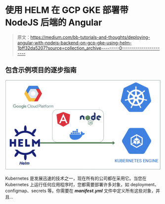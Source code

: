 # 使用 HELM 在 GCP GKE 部署带 NodeJS 后端的 Angular

> 原文：<https://medium.com/bb-tutorials-and-thoughts/deploying-angular-with-nodejs-backend-on-gcp-gke-using-helm-1bff32da5207?source=collection_archive---------0----------------------->

## 包含示例项目的逐步指南

![](img/fb827efaf3fa404c41671171b260d700.png)

Kubernetes 是发展迅速的技术之一，现在所有的公司都在采用它。当您在 Kubernetes 上运行任何应用程序时，您都需要部署许多对象，如 deployment、configmap、secrets 等。你需要在 ***manifest.yml*** 文件中定义所有这些对象，并且…